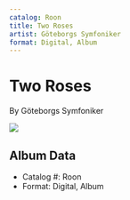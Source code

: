```yaml
---
catalog: Roon
title: Two Roses
artist: Göteborgs Symfoniker
format: Digital, Album
---
```


# Two Roses

By Göteborgs Symfoniker

![](../../assets/albumcovers/Göteborgs_Symfoniker-Two_Roses.png)

## Album Data

- Catalog #: Roon
- Format: Digital, Album

